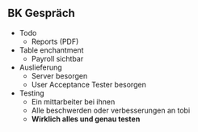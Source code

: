 ## BK Gespräch

- Todo
  - Reports (PDF)
- Table enchantment
  - Payroll sichtbar
- Auslieferung
  - Server besorgen
  - User Acceptance Tester besorgen
- Testing
  - Ein mittarbeiter bei ihnen
  - Alle beschwerden oder verbesserungen an tobi
  - **Wirklich alles und genau testen**